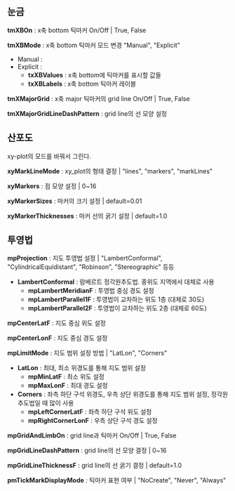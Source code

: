 ## 눈금
__tmXBOn__ : x축 bottom 틱마커 On/Off | True, False

__tmXBMode__ : x축 bottom 틱마커 모드 변경 "Manual", "Explicit"
* Manual :
* Explicit : 
  * __txXBValues__ : x축 bottom에 틱마커를 표시할 값들
  * __txXBLabels__ : x축 bottom 틱마커 레이블
      
__tmXMajorGrid__ : x축 major 틱마커의 grid line On/Off | True, False

__tmXMajorGridLineDashPattern__ : grid line의 선 모양 설정

   
## 산포도
xy-plot의 모드를 바꿔서 그린다. 

__xyMarkLineMode__ :  xy_plot의 형태 결정 | "lines", "markers", "markLines"  

__xyMarkers__ : 점 모양 설정 | 0~16   

__xyMarkerSizes__ : 마커의 크기 설정 | default=0.01   

__xyMarkerThicknesses__ : 마커 선의 굵기 설정 | default=1.0   
   

## 투영법
__mpProjection__ : 지도 투영법 설정 | "LambertConformal", "CylindricalEquidistant", "Robinson", "Stereographic" 등등
* __LambertConformal__ : 람베르트 정각원추도법. 중위도 지역에서 대체로 사용
  * __mpLambertMeridianF__ : 투영법 중심 경도 설정
  * __mpLambertParallel1F__ : 투영법이 교차하는 위도 1층 (대체로 30도)
  * __mpLambertParallel2F__ : 투영법이 교차하는 위도 2층 (대체로 60도)   

__mpCenterLatF__ : 지도 중심 위도 설정

__mpCenterLonF__ : 지도 중심 경도 설정

__mpLimitMode__ : 지도 범위 설정 방법 | "LatLon", "Corners"
* __LatLon__ : 최대, 최소 위경도를 통해 지도 범위 설정
  * __mpMinLatF__ : 최소 위도 설정
  * __mpMaxLonF__ : 최대 경도 설정
* __Corners__ : 좌측 하단 구석 위경도, 우측 상단 위경도를 통해 지도 범위 설정, 정각원추도법일 때 많이 사용
  * __mpLeftCornerLatF__ : 좌측 하단 구석 위도 설정
  * __mpRightCornerLonF__ : 우측 상단 구석 경도 설정

__mpGridAndLimbOn__ : grid line과 틱마커 On/Off | True, False  

__mpGridLineDashPattern__ : grid line의 선 모양 결정 | 0~16   

__mpGridLineThicknessF__ : grid line의 선 굵기 결정 | default=1.0   

__pmTickMarkDisplayMode__ : 틱마커 표현 여부 | "NoCreate", "Never", "Always"




